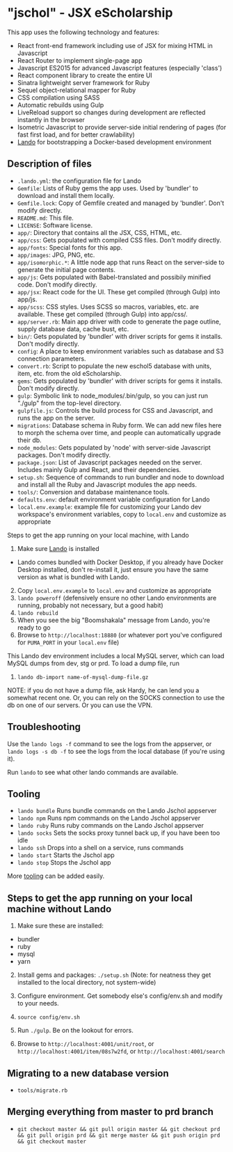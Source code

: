 "jschol" - JSX eScholarship
===========================

This app uses the following technology and features:
* React front-end framework including use of JSX for mixing HTML in Javascript
* React Router to implement single-page app
* Javascript ES2015 for advanced Javascript features (especially 'class')
* React component library to create the entire UI
* Sinatra lightweight server framework for Ruby
* Sequel object-relational mapper for Ruby
* CSS compilation using SASS
* Automatic rebuilds using Gulp
* LiveReload support so changes during development are reflected instantly in the browser
* Isometric Javascript to provide server-side initial rendering of pages (for fast first load, and for better crawlability)
* [Lando](https://lando.dev/) for bootstrapping a Docker-based development environment

Description of files
--------------------

* `.lando.yml`: the configuration file for Lando
* `Gemfile`: Lists of Ruby gems the app uses. Used by 'bundler' to download and install them locally.
* `Gemfile.lock`: Copy of Gemfile created and managed by 'bundler'. Don't modify directly.
* `README.md`: This file.
* `LICENSE`: Software license.
* `app/`: Directory that contains all the JSX, CSS, HTML, etc.
* `app/css`: Gets populated with compiled CSS files. Don't modify directly.
* `app/fonts`: Special fonts for this app.
* `app/images`: JPG, PNG, etc.
* `app/isomorphic.*`: A little node app that runs React on the server-side to generate the initial page contents.
* `app/js`: Gets populated with Babel-translated and possibily minified code. Don't modify directly.
* `app/jsx`: React code for the UI. These get compiled (through Gulp) into app/js.
* `app/scss`: CSS styles. Uses SCSS so macros, variables, etc. are available. These get compiled (through Gulp) into app/css/.
* `app/server.rb`: Main app driver with code to generate the page outline, supply database data, cache bust, etc.
* `bin/`: Gets populated by 'bundler' with driver scripts for gems it installs. Don't modify directly.
* `config`: A place to keep environment variables such as database and S3 connection parameters.
* `convert.rb`: Script to populate the new eschol5 database with units, item, etc. from the old eScholarship.
* `gems`: Gets populated by 'bundler' with driver scripts for gems it installs. Don't modify directly.
* `gulp`: Symbolic link to node_modules/.bin/gulp, so you can just run "./gulp" from the top-level directory.
* `gulpfile.js`: Controls the build process for CSS and Javascript, and runs the app on the server.
* `migrations`: Database schema in Ruby form. We can add new files here to morph the schema over time, and people can automatically upgrade their db.
* `node_modules`: Gets populated by 'node' with server-side Javascript packages. Don't modify directly.
* `package.json`: List of Javascript packages needed on the server. Includes mainly Gulp and React, and their dependencies.
* `setup.sh`: Sequence of commands to run bundler and node to download and install all the Ruby and Javascript modules the app needs.
* `tools/`: Conversion and database maintenance tools.
* `defaults.env`: default environment variable configuration for Lando
* `local.env.example`: example file for customizing your Lando dev workspace's environment variables, copy to `local.env` and customize as appropriate

Steps to get the app running on your local machine, with Lando
1. Make sure [Lando](https://lando.dev/) is installed
 * Lando comes bundled with Docker Desktop, if you already have Docker Desktop installed, don't re-install it, just ensure you have the same version as what is bundled with Lando.
2. Copy `local.env.example` to `local.env` and customize as appropriate 
3. `lando poweroff` (defensively ensure no other Lando environments are running, probably not necessary, but a good habit)
4. `lando rebuild` 
5. When you see the big "Boomshakala" message from Lando, you're ready to go
6. Browse to `http://localhost:18880` (or whatever port you've configured for `PUMA_PORT` in your `local.env` file)

This Lando dev environment includes a local MySQL server, which can load MySQL dumps from dev, stg or prd. To load a dump file, run
1. `lando db-import name-of-mysql-dump-file.gz`

NOTE: if you do not have a dump file, ask Hardy, he can lend you a somewhat recent one. Or, you can rely on the SOCKS connection to use the db on one of our servers. Or you can use the VPN.

Troubleshooting
---------------
Use the `lando logs -f` command to see the logs from the appserver, or `lando logs -s db -f` to see the logs from the local database (if you're using it).

Run `lando` to see what other lando commands are available.

Tooling
-------
* `lando bundle` Runs bundle commands on the Lando Jschol appserver
* `lando npm` Runs npm commands on the Lando Jschol appserver
* `lando ruby`  Runs ruby commands on the Lando Jschol appserver
* `lando socks` Sets the socks proxy tunnel back up, if you have been too idle
* `lando ssh` Drops into a shell on a service, runs commands
* `lando start` Starts the Jschol app
* `lando stop` Stops the Jschol app

More [tooling](https://docs.lando.dev/config/tooling.html) can be added easily.


Steps to get the app running on your local machine without Lando
----------------------------------------------------------------
1. Make sure these are installed:
 * bundler
 * ruby
 * mysql
 * yarn

2. Install gems and packages: `./setup.sh` (Note: for neatness they get installed to the local directory, not system-wide)

3. Configure environment. Get somebody else's config/env.sh and modify to your needs.

4. `source config/env.sh`

5. Run `./gulp`. Be on the lookout for errors.

6. Browse to `http://localhost:4001/unit/root`, or `http://localhost:4001/item/08s7w2fd`, or `http://localhost:4001/search`

Migrating to a new database version
-----------------------------------

* `tools/migrate.rb`

Merging everything from master to prd branch
--------------------------------------------

* `git checkout master && git pull origin master && git checkout prd && git pull origin prd && git merge master && git push origin prd && git checkout master`
